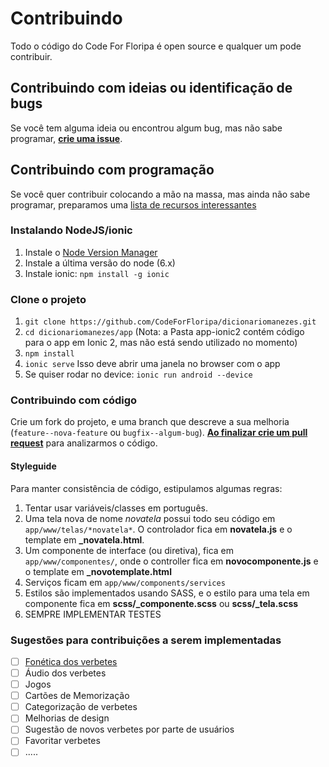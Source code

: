# Contribuindo

Todo o código do Code For Floripa é open source e qualquer um pode contribuir.

## Contribuindo com ideias ou identificação de bugs

Se você tem alguma ideia ou encontrou algum bug, mas não sabe programar, **[crie uma issue](https://github.com/CodeForFloripa/dicionariomanezes/issues)**.

## Contribuindo com programação

Se você quer contribuir colocando a mão na massa, mas ainda não sabe programar, preparamos uma [lista de recursos interessantes](RESOURCES.md)


### Instalando NodeJS/ionic

1. Instale o [Node Version Manager](https://github.com/creationix/nvm)
2. Instale a última versão do node (6.x)
3. Instale ionic: `npm install -g ionic`

### Clone o projeto
1. `git clone https://github.com/CodeForFloripa/dicionariomanezes.git`
2. `cd dicionariomanezes/app` (Nota: a Pasta app-ionic2 contém código para o app em Ionic 2, mas não está sendo utilizado no momento)
3. `npm install`
4. `ionic serve` Isso deve abrir uma janela no browser com o app
5. Se quiser rodar no device: `ionic run android --device`

### Contribuindo com código
Crie um fork do projeto, e uma branch que descreve a sua melhoria (`feature--nova-feature` ou `bugfix--algum-bug`). **[Ao finalizar crie um pull request](https://help.github.com/articles/creating-a-pull-request/)** para analizarmos o código.

#### Styleguide

Para manter consistência de código, estipulamos algumas regras:

1. Tentar usar variáveis/classes em português.
2. Uma tela nova de nome *novatela* possui todo seu código em `app/www/telas/*novatela*`. O controlador fica em **novatela.js** e o template em **\_novatela.html**.
3. Um componente de interface (ou diretiva), fica em `app/www/componentes/`, onde o controller fica em **novocomponente.js** e o template em **\_novotemplate.html**
4. Serviços ficam em `app/www/components/services`
5. Estilos são implementados usando SASS, e o estilo para uma tela em componente fica em **scss/\_componente.scss** ou **scss/\_tela.scss**
6. SEMPRE IMPLEMENTAR TESTES



### Sugestões para contribuições a serem implementadas
- [ ] [Fonética dos  verbetes](https://pt.m.wikipedia.org/wiki/Alfabeto_fon%C3%A9tico_internacional)
- [ ] Áudio dos verbetes
- [ ] Jogos
- [ ] Cartões de Memorização
- [ ] Categorização de verbetes
- [ ] Melhorias de design
- [ ] Sugestão de novos verbetes por parte de usuários
- [ ] Favoritar verbetes
- [ ] .....
